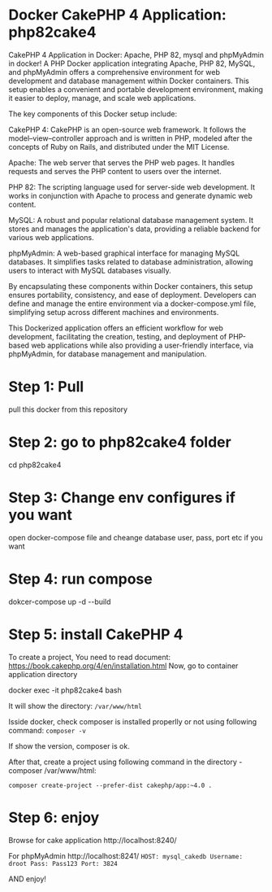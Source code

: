 # Docker CakePHP 4 Application:  php82cake4
CakePHP 4 Application in Docker: Apache, PHP 82, mysql and phpMyAdmin in docker!
A PHP Docker application integrating Apache, PHP 82, MySQL, and phpMyAdmin offers a comprehensive environment for web development and database management within Docker containers. This setup enables a convenient and portable development environment, making it easier to deploy, manage, and scale web applications.

The key components of this Docker setup include:

CakePHP 4: CakePHP is an open-source web framework. It follows the model–view–controller approach and is written in PHP, modeled after the concepts of Ruby on Rails, and distributed under the MIT License. 

Apache:  The web server that serves the PHP web pages. It handles requests and serves the PHP content to users over the internet.

PHP 82: The scripting language used for server-side web development. It works in conjunction with Apache to process and generate dynamic web content.

MySQL: A robust and popular relational database management system. It stores and manages the application's data, providing a reliable backend for various web applications.

phpMyAdmin: A web-based graphical interface for managing MySQL databases. It simplifies tasks related to database administration, allowing users to interact with MySQL databases visually.

By encapsulating these components within Docker containers, this setup ensures portability, consistency, and ease of deployment. Developers can define and manage the entire environment via a docker-compose.yml file, simplifying setup across different machines and environments.

This Dockerized application offers an efficient workflow for web development, facilitating the creation, testing, and deployment of PHP-based web applications while also providing a user-friendly interface, via phpMyAdmin, for database management and manipulation.

# Step 1: Pull 
pull this docker from this repository 

# Step 2: go to php82cake4 folder 
cd php82cake4

# Step 3: Change env configures if you want 
open docker-compose file and cheange database user, pass, port etc if you want 

# Step 4: run compose 
dokcer-compose up -d --build 

# Step 5: install CakePHP 4
To create a project, You need to read document: https://book.cakephp.org/4/en/installation.html 
Now, go to container application directory  

 docker exec -it php82cake4 bash

It will show the directory: 
`/var/www/html`

Isside docker, check composer is installed properlly or not using following command: 
`composer -v `  

If show the version, composer is ok. 

After that, create a project using following command in the directory - composer /var/www/html:

`composer create-project --prefer-dist cakephp/app:~4.0 . `

# Step 6: enjoy 
Browse for cake application  http://localhost:8240/ 

For phpMyAdmin http://localhost:8241/
`
HOST: mysql_cakedb
Username: droot
Pass: Pass123
Port: 3824 
`


AND enjoy!
